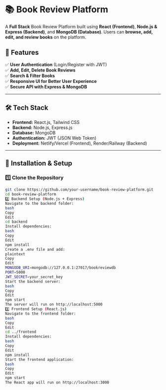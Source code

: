 # 📚 Book Review Platform  

A **Full Stack** Book Review Platform built using **React (Frontend)**, **Node.js & Express (Backend)**, and **MongoDB (Database)**. Users can **browse, add, edit, and review books** on the platform.  

## 🌟 Features  

✅ **User Authentication** (Login/Register with JWT)  
✅ **Add, Edit, Delete Book Reviews**  
✅ **Search & Filter Books**  
✅ **Responsive UI for Better User Experience**  
✅ **Secure API with Express & MongoDB**  

---

## 🛠️ Tech Stack  

- **Frontend:** React.js, Tailwind CSS  
- **Backend:** Node.js, Express.js  
- **Database:** MongoDB  
- **Authentication:** JWT (JSON Web Token)  
- **Deployment:** Netlify/Vercel (Frontend), Render/Railway (Backend)  

---

## 🚀 Installation & Setup  

### **1️⃣ Clone the Repository**  
```bash
git clone https://github.com/your-username/book-review-platform.git
cd book-review-platform
2️⃣ Backend Setup (Node.js + Express)
Navigate to the backend folder:
bash
Copy
Edit
cd backend
Install dependencies:
bash
Copy
Edit
npm install
Create a .env file and add:
plaintext
Copy
Edit
MONGODB_URI=mongodb://127.0.0.1:27017/bookreviewdb
PORT=5000
JWT_SECRET=your_secret_key
Start the backend server:
bash
Copy
Edit
npm start
The server will run on http://localhost:5000
3️⃣ Frontend Setup (React.js)
Navigate to the frontend folder:
bash
Copy
Edit
cd ../frontend
Install dependencies:
bash
Copy
Edit
npm install
Start the frontend application:
bash
Copy
Edit
npm start
The React app will run on http://localhost:3000
